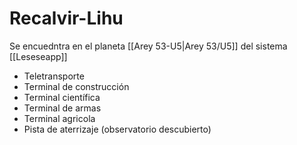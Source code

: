 # Recalvir-Lihu

Se encuedntra en el planeta [[Arey 53-U5|Arey 53/U5]] del sistema [[Leseseapp]]
- Teletransporte
- Terminal de construcción
- Terminal científica
- Terminal de armas
- Terminal agricola
- Pista de aterrizaje (observatorio descubierto)


